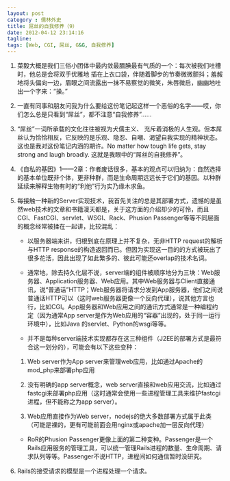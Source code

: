 ```yaml
---
layout: post
category : 儒林外史
title: 屌丝的自我修养（9）
date: 2012-04-12 23:14:16
tagline:
tags: [Web, CGI, 屌丝, G&G, 自我修养]
---
```


1. 菜毅大概是我们三俗小团体中最内敛最腼腆最有气质的一个：每次被我们吐槽时，他总是会将双手优雅地 插在上衣口袋，伴随着脚步的节奏微微颤抖；羞赧地将头偏向一边，眉眼之间流露出一抹不易察觉的微笑，朱唇微启，幽幽地吐出一个字来：“操。”

2. 一直有同事和朋友问我为什么要给这份笔记起这样一个恶俗的名字——哎，你们怎么总是只看到“屌丝”，都不注意“自我修养”…… 

3. “屌丝”一词所承载的文化往往被视为犬儒主义、 充斥着消极的人生观。但本屌丝认为恰恰相反，它反映的是乐观、隐忍、自嘲、渴望自我实现的精神状态。这也是我对这份笔记内涵的期许。No matter how tough life gets, stay strong and laugh broadly. 这就是我眼中的“屌丝的自我修养”。

4. 《自私的基因》1——2章：作者废话很多，基本的观点可以归纳为：自然选择的基本单位既非个体，更非种群，而是生命周期远远长于它们的基因。以种群延续来解释生物有时的“利他”行为实乃缘木求鱼。

5. 每接触一种新的Server实现技术，我首先关注的总是其部署方式，遗憾的是虽然web技术的文章和书籍漫天都是，关于这方面的介绍却少的可怜，而且CGI、FastCGI、servlet、WSGI、Rack、Phusion Passenger等等不同层面的概念经常被揉在一起讲，比较混乱：

    * 以服务器端来讲，归根到底在原理上并不复杂，无非HTTP request的解析与HTTP response的构造返回而已。但因为实现这一目的的方式被玩出了很多花活，因此出现了如此繁多的、彼此可能还overlap的技术名词。

    * 通常地，除去持久化层不说，server端的组件被顺序地分为三块：Web服务器、Application服务器、Web应用。其中Web服务器与Client直接通讯，说“普通话”HTTP；Web服务器将请求分发到App服务器，他们之间说普通话HTTP可以（这时web服务器更像一个反向代理），说其他方言也行，比如CGI。App服务器和Web应用之间的通讯方式通常是一种编程约定（因为通常App server是作为Web应用的“容器”出现的，处于同一运行环境中），比如Java 的servlet、Python的wsgi等等。

    * 并不是每种server端技术实现都存在这三种组件（J2EE的部署方式是最符合这一划分的），可能会有以下这些变种：
    
    1. Web server作为App server来管理web应用，比如通过Apache的mod\_php来部署php应用

    2. 没有明确的app server概念，web server直接和web应用交流，比如通过fastcgi来部署php应用（这时通常会使用一些进程管理工具来维护fastcgi进程，但不能称之为app server）。

    3. Web应用直接作为Web server，nodejs的绝大多数部署方式属于此类（可能是裸的，更有可能前面会用nginx或apache加一层反向代理）

    * RoR的Phusion Passenger更像上面的第二种变种。Passenger是一个Rails应用服务的管理工具，可以统一管理Rails进程的数量、生命周期、请求队列等等。Passenger不说HTTP，进程间如何通信暂时没研究。

6. Rails的接受请求的模型是一个进程处理一个请求。

